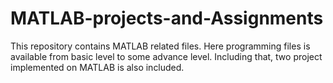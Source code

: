 # MATLAB-projects-and-Assignments
This repository contains MATLAB related files. Here programming files is available from basic level to some advance level. Including that, two project implemented on MATLAB is also included.
